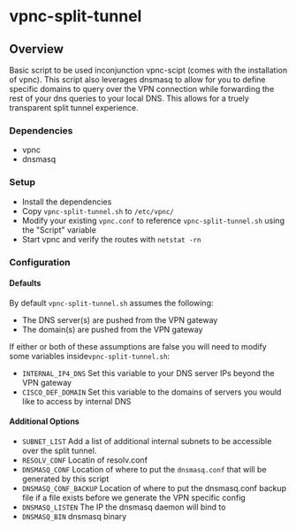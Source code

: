 # vpnc-split-tunnel

## Overview
Basic script to be used inconjunction vpnc-scipt (comes with
the installation of vpnc). This script also leverages dnsmasq
to allow for you to define specific domains to query over the
VPN connection while forwarding the rest of your dns queries
to your local DNS.  This allows for a truely transparent
split tunnel experience.

### Dependencies

* vpnc
* dnsmasq

### Setup

* Install the dependencies
* Copy ```vpnc-split-tunnel.sh``` to ```/etc/vpnc/```
* Modify your existing ```vpnc.conf``` to reference 
```vpnc-split-tunnel.sh``` using the "Script" variable
* Start vpnc and verify the routes with ```netstat -rn```

### Configuration

#### Defaults
By default ```vpnc-split-tunnel.sh``` assumes the following:
* The DNS server(s) are pushed from the VPN gateway
* The domain(s) are pushed from the VPN gateway

If either or both of these assumptions are false you will
need to modify some variables inside```vpnc-split-tunnel.sh```:

* ```INTERNAL_IP4_DNS``` Set this variable to your DNS server
IPs beyond the VPN gateway
* ```CISCO_DEF_DOMAIN``` Set this variable to the domains of
servers you would like to access by internal DNS

#### Additional Options
* ```SUBNET_LIST``` Add a list of additional internal subnets 
to be accessible over the split tunnel.
* ```RESOLV_CONF``` Locatin of resolv.conf
* ```DNSMASQ_CONF``` Location of where to put the ```dnsmasq.conf``` 
that will be generated by this script
* ```DNSMASQ_CONF_BACKUP``` Location of where to put the dnsmasq.conf
backup file if a file exists before we generate the VPN specific
config
* ```DNSMASQ_LISTEN``` The IP the dnsmasq daemon will bind to
* ```DNSMASQ_BIN``` dnsmasq binary
